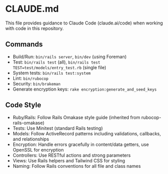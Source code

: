 # CLAUDE.md

This file provides guidance to Claude Code (claude.ai/code) when working with code in this repository.

## Commands
- Build/Run: `bin/rails server`, `bin/dev` (using Foreman)
- Test: `bin/rails test` (all), `bin/rails test TEST=test/models/entry_test.rb` (single file)
- System tests: `bin/rails test:system`
- Lint: `bin/rubocop`
- Security: `bin/brakeman`
- Generate encryption keys: `rake encryption:generate_and_seed_keys`

## Code Style
- Ruby/Rails: Follow Rails Omakase style guide (inherited from rubocop-rails-omakase)
- Tests: Use Minitest (standard Rails testing)
- Models: Follow ActiveRecord patterns including validations, callbacks, and relationships
- Encryption: Handle errors gracefully in content/data getters, use OpenSSL for encryption
- Controllers: Use RESTful actions and strong parameters
- Views: Use Rails helpers and Tailwind CSS for styling
- Naming: Follow Rails conventions for all file and class names